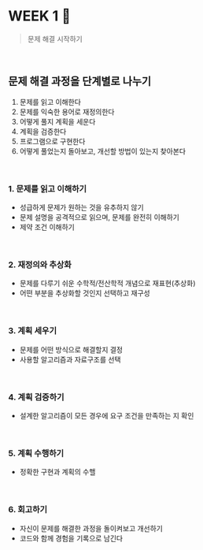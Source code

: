# WEEK 1 👻
> 문제 해결 시작하기
<br/>

## 문제 해결 과정을 단계별로 나누기
1. 문제를 읽고 이해한다
2. 문제를 익숙한 용어로 재정의한다
3. 어떻게 풀지 계획을 세운다
4. 계획을 검증한다
5. 프로그램으로 구현한다
6. 어떻게 풀었는지 돌아보고, 개선할 방법이 있는지 찾아본다

<br/>

### 1. 문제를 읽고 이해하기
+ 성급하게 문제가 원하는 것을 유추하지 않기
+ 문제 설명을 공격적으로 읽으며, 문제를 완전히 이해하기
+ 제약 조건 이해하기
<br/>

### 2. 재정의와 추상화
+ 문제를 다루기 쉬운 수학적/전산학적 개념으로 재표현(추상화)
+ 어떤 부분을 추상화할 것인지 선택하고 재구성
<br/>

### 3. 계획 세우기
+ 문제를 어떤 방식으로 해결할지 결정
+ 사용할 알고리즘과 자료구조를 선택
<br/>

### 4. 계획 검증하기
+ 설계한 알고리즘이 모든 경우에 요구 조건을 만족하는 지 확인
<br/>

### 5. 계획 수행하기
+ 정확한 구현과 계획의 수핼
<br/>

### 6. 회고하기
+ 자신이 문제를 해결한 과정을 돌이켜보고 개선하기
+ 코드와 함께 경험을 기록으로 남긴다
